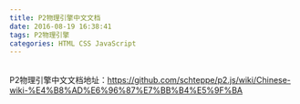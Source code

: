 ```yaml
---
title: P2物理引擎中文文档
date: 2016-08-19 16:38:41
tags: P2物理引擎
categories: HTML CSS JavaScript
---
```


<!--more-->


<div style="top:0px">&#65279;&#65279;</div>
P2物理引擎中文文档地址：<a target="_blank" href="https://github.com/schteppe/p2.js/wiki/Chinese-wiki-%E4%B8%AD%E6%96%87%E7%BB%B4%E5%9F%BA">https://github.com/schteppe/p2.js/wiki/Chinese-wiki-%E4%B8%AD%E6%96%87%E7%BB%B4%E5%9F%BA</a>
